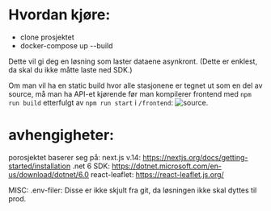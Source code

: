 

# Hvordan kjøre:
- clone prosjektet
- docker-compose up --build

Dette vil gi deg en løsning som laster dataene asynkront. (Dette er enklest, da skal du ikke måtte laste ned SDK.)

Om man vil ha en static build hvor alle stasjonene er tegnet ut som en del av source,
må man ha API-et kjørende før man kompilerer frontend med `npm run build` etterfulgt av `npm run start` i `/frontend`:
![source](https://github.com/KongKvistad/OscarRomeo/assets/42936783/ff8741c4-7807-4ea2-a1e3-c1036fb4c97f).


# avhengigheter: 

porosjektet baserer seg på:
next.js v.14: https://nextjs.org/docs/getting-started/installation
.net 6 SDK: https://dotnet.microsoft.com/en-us/download/dotnet/6.0
react-leaflet: https://react-leaflet.js.org/



MISC:
.env-filer:
Disse er ikke skjult fra git,
da løsningen ikke skal dyttes til prod.
